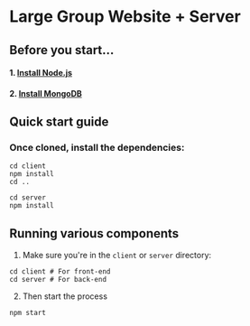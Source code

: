 # Large Group Website + Server

## Before you start...

#### 1. [Install Node.js](https://nodejs.org/en/download/)
#### 2. [Install MongoDB](https://docs.mongodb.com/manual/installation/)

## Quick start guide

### Once cloned, install the dependencies:
```shell
cd client
npm install
cd ..
```
```shell
cd server
npm install
```

## Running various components

1. Make sure you're in the `client` or `server` directory:
```shell
cd client # For front-end
cd server # For back-end
```

2. Then start the process
```shell
npm start
```
